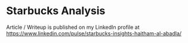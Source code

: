 # Starbucks Analysis
Article / Writeup is published on my LinkedIn profile at https://www.linkedin.com/pulse/starbucks-insights-haitham-al-abadla/
